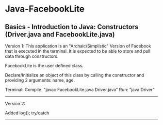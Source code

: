 # Java-FacebookLite
Basics - Introduction to Java: Constructors (Driver.java and FacebookLite.java)
-------------------------------------------------------------------------
Version 1:
This application is an "Archaic/Simplistic" Version of Facebook that is executed in the terminal.
It is expected to be able to store and pull data through constructors.

FacebookLite is the user defined class.

Declare/Initialize an object of this class by calling the constructor and providing 2 arguments: name, age.

Terminal:
   Compile: "javac FacebookLite.java Driver.java"
   Run: "java Driver"
_________________________________________________________________________
Version 2:

Added log();
try/catch

_________________________________________________________________________
